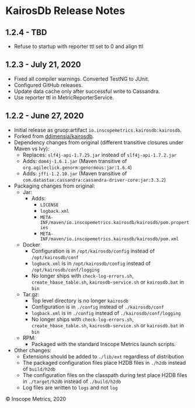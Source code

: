 KairosDb Release Notes
======================

1.2.4 - TBD
---
* Refuse to startup with reporter ttl set to 0 and align ttl

1.2.3 - July 21, 2020
------------------------
* Fixed all compiler warnings. Converted TestNG to JUnit.
* Configured GitHub releases.
* Update data cache only after successful write to Cassandra.
* Use reporter ttl in MetricReporterService.

1.2.2 - June 27, 2020
------------------------
* Initial release as gruop:artifact `io.inscopemetrics.kairosdb:kairosdb`.
* Forked from [ddimensia/kairosdb](https://github.com/ddimensia/kairosdb).
* Dependency changes from original (different transitive closures under Maven vs Ivy):
  * Replaces: `slf4j-api-1.7.25.jar` instead of `slf4j-api-1.7.2.jar`
  * Adds: `dom4j-1.6.1.jar` (Maven transitive of `org.agileclick.genorm:genormous:jar:1.6.4`)
  * Adds: `jffi-1.2.10.jar` (Maven transitive of `com.datastax.cassandra:cassandra-driver-core:jar:3.3.2`)
* Packaging changes from original:
  * Jar: 
    * Adds:
      * `LICENSE`
      * `logback.xml`
      * `META-INF/maven/io.inscopemetrics.kairosdb/kairosdb/pom.properties`
      * `META-INF/maven/io.inscopemetrics.kairosdb/kairosdb/pom.xml`
  * Docker
      * Configuration is in `/opt/kairosdb/config` instead of `/opt/kairosdb/conf`
      * `logback.xml` is in `/opt/kairosdb/config` instead of `/opt/kairosdb/conf/logging` 
      * No longer ships with `check-log-errors.sh`, `create_hbase_table.sh`, `kairosdb-service.sh` or `kairosdb.bat` in `bin`
  * Tar.gz:
      * Top level directory is no longer `kairosdb`
      * Configuration is in `./config` instead of `./kairosdb/conf`
      * `logback.xml` is in `./config` instead of `./kairosdb/conf/logging`
      * No longer ships with `check-log-errors.sh`, `create_hbase_table.sh`, `kairosdb-service.sh` or `kairosdb.bat` in `bin`
   * RPM:
      * Packaged with the standard Inscope Metrics launch scripts.
* Other changes:
  * Extensions should be added to `./lib/ext` regardless of distribution
  * The packaged configuration files place H2DB files in `./h2db` instead of `build/h2db`
  * The configuration files on the classpath during test place H2DB files in `./target/h2db` instead of `./build/h2db`
  * Log files are written to `logs` and not `log`

&copy; Inscope Metrics, 2020
